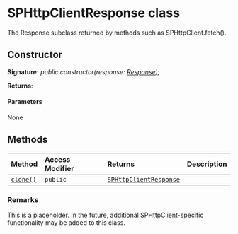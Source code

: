 # SPHttpClientResponse class







The Response subclass returned by methods such as SPHttpClient.fetch().


## Constructor


**Signature:** _public constructor(response: [Response](../../whatwg-fetch.api/class/response.md));_

**Returns**: 



#### Parameters
None





## Methods

| Method	   | Access Modifier | Returns	| Description|
|:-------------|:----|:-------|:-----------|
|[`clone()`](clone-sphttpclientresponse.md)     | `public` | [`SPHttpClientResponse`](../../sp-http/class/sphttpclientresponse.md) |  |





### Remarks

This is a placeholder. In the future, additional SPHttpClient-specific functionality may be added to this class.


